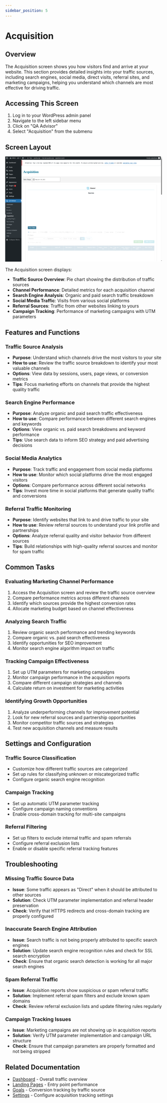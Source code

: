 ```yaml
---
sidebar_position: 5
---
```


# Acquisition

## Overview
The Acquisition screen shows you how visitors find and arrive at your website. This section provides detailed insights into your traffic sources, including search engines, social media, direct visits, referral sites, and marketing campaigns, helping you understand which channels are most effective for driving traffic.

## Accessing This Screen
1. Log in to your WordPress admin panel
2. Navigate to the left sidebar menu
3. Click on "QA Advisor"
4. Select "Acquisition" from the submenu

## Screen Layout
![Acquisition Overview](./images/screen-acquisition-overview.png)

The Acquisition screen displays:
- **Traffic Source Overview**: Pie chart showing the distribution of traffic sources
- **Channel Performance**: Detailed metrics for each acquisition channel
- **Search Engine Analysis**: Organic and paid search traffic breakdown
- **Social Media Traffic**: Visits from various social platforms
- **Referral Sources**: Traffic from other websites linking to yours
- **Campaign Tracking**: Performance of marketing campaigns with UTM parameters

## Features and Functions

### Traffic Source Analysis
- **Purpose**: Understand which channels drive the most visitors to your site
- **How to use**: Review the traffic source breakdown to identify your most valuable channels
- **Options**: View data by sessions, users, page views, or conversion metrics
- **Tips**: Focus marketing efforts on channels that provide the highest quality traffic

### Search Engine Performance
- **Purpose**: Analyze organic and paid search traffic effectiveness
- **How to use**: Compare performance between different search engines and keywords
- **Options**: View organic vs. paid search breakdowns and keyword performance
- **Tips**: Use search data to inform SEO strategy and paid advertising decisions

### Social Media Analytics
- **Purpose**: Track traffic and engagement from social media platforms
- **How to use**: Monitor which social platforms drive the most engaged visitors
- **Options**: Compare performance across different social networks
- **Tips**: Invest more time in social platforms that generate quality traffic and conversions

### Referral Traffic Monitoring
- **Purpose**: Identify websites that link to and drive traffic to your site
- **How to use**: Review referral sources to understand your link profile and partnerships
- **Options**: Analyze referral quality and visitor behavior from different sources
- **Tips**: Build relationships with high-quality referral sources and monitor for spam traffic

## Common Tasks

### Evaluating Marketing Channel Performance
1. Access the Acquisition screen and review the traffic source overview
2. Compare performance metrics across different channels
3. Identify which sources provide the highest conversion rates
4. Allocate marketing budget based on channel effectiveness

### Analyzing Search Traffic
1. Review organic search performance and trending keywords
2. Compare organic vs. paid search effectiveness
3. Identify opportunities for SEO improvement
4. Monitor search engine algorithm impact on traffic

### Tracking Campaign Effectiveness
1. Set up UTM parameters for marketing campaigns
2. Monitor campaign performance in the acquisition reports
3. Compare different campaign strategies and channels
4. Calculate return on investment for marketing activities

### Identifying Growth Opportunities
1. Analyze underperforming channels for improvement potential
2. Look for new referral sources and partnership opportunities
3. Monitor competitor traffic sources and strategies
4. Test new acquisition channels and measure results

## Settings and Configuration

### Traffic Source Classification
- Customize how different traffic sources are categorized
- Set up rules for classifying unknown or miscategorized traffic
- Configure organic search engine recognition

### Campaign Tracking
- Set up automatic UTM parameter tracking
- Configure campaign naming conventions
- Enable cross-domain tracking for multi-site campaigns

### Referral Filtering
- Set up filters to exclude internal traffic and spam referrals
- Configure referral exclusion lists
- Enable or disable specific referral tracking features

## Troubleshooting

### Missing Traffic Source Data
- **Issue**: Some traffic appears as "Direct" when it should be attributed to other sources
- **Solution**: Check UTM parameter implementation and referral header preservation
- **Check**: Verify that HTTPS redirects and cross-domain tracking are properly configured

### Inaccurate Search Engine Attribution
- **Issue**: Search traffic is not being properly attributed to specific search engines
- **Solution**: Update search engine recognition rules and check for SSL search encryption
- **Check**: Ensure that organic search detection is working for all major search engines

### Spam Referral Traffic
- **Issue**: Acquisition reports show suspicious or spam referral traffic
- **Solution**: Implement referral spam filters and exclude known spam domains
- **Check**: Review referral exclusion lists and update filtering rules regularly

### Campaign Tracking Issues
- **Issue**: Marketing campaigns are not showing up in acquisition reports
- **Solution**: Verify UTM parameter implementation and campaign URL structure
- **Check**: Ensure that campaign parameters are properly formatted and not being stripped

## Related Documentation
- [Dashboard](/docs/user-manual/screens-and-operations/dashboard) - Overall traffic overview
- [Landing Pages](/docs/user-manual/screens-and-operations/landing-pages) - Entry point performance
- [Goals](/docs/user-manual/screens-and-operations/goals) - Conversion tracking by traffic source
- [Settings](/docs/user-manual/screens-and-operations/settings) - Configure acquisition tracking settings
